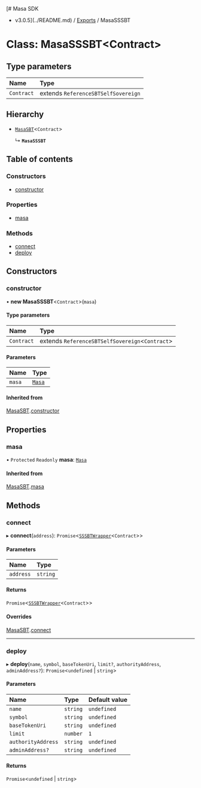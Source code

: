 [# Masa SDK
 - v3.0.5](../README.md) / [Exports](../modules.md) / MasaSSSBT

# Class: MasaSSSBT<Contract\>

## Type parameters

| Name | Type |
| :------ | :------ |
| `Contract` | extends `ReferenceSBTSelfSovereign` |

## Hierarchy

- [`MasaSBT`](MasaSBT.md)<`Contract`\>

  ↳ **`MasaSSSBT`**

## Table of contents

### Constructors

- [constructor](MasaSSSBT.md#constructor)

### Properties

- [masa](MasaSSSBT.md#masa)

### Methods

- [connect](MasaSSSBT.md#connect)
- [deploy](MasaSSSBT.md#deploy)

## Constructors

### constructor

• **new MasaSSSBT**<`Contract`\>(`masa`)

#### Type parameters

| Name | Type |
| :------ | :------ |
| `Contract` | extends `ReferenceSBTSelfSovereign`<`Contract`\> |

#### Parameters

| Name | Type |
| :------ | :------ |
| `masa` | [`Masa`](Masa.md) |

#### Inherited from

[MasaSBT](MasaSBT.md).[constructor](MasaSBT.md#constructor)

## Properties

### masa

• `Protected` `Readonly` **masa**: [`Masa`](Masa.md)

#### Inherited from

[MasaSBT](MasaSBT.md).[masa](MasaSBT.md#masa)

## Methods

### connect

▸ **connect**(`address`): `Promise`<[`SSSBTWrapper`](SSSBTWrapper.md)<`Contract`\>\>

#### Parameters

| Name | Type |
| :------ | :------ |
| `address` | `string` |

#### Returns

`Promise`<[`SSSBTWrapper`](SSSBTWrapper.md)<`Contract`\>\>

#### Overrides

[MasaSBT](MasaSBT.md).[connect](MasaSBT.md#connect)

___

### deploy

▸ **deploy**(`name`, `symbol`, `baseTokenUri`, `limit?`, `authorityAddress`, `adminAddress?`): `Promise`<`undefined` \| `string`\>

#### Parameters

| Name | Type | Default value |
| :------ | :------ | :------ |
| `name` | `string` | `undefined` |
| `symbol` | `string` | `undefined` |
| `baseTokenUri` | `string` | `undefined` |
| `limit` | `number` | `1` |
| `authorityAddress` | `string` | `undefined` |
| `adminAddress?` | `string` | `undefined` |

#### Returns

`Promise`<`undefined` \| `string`\>
